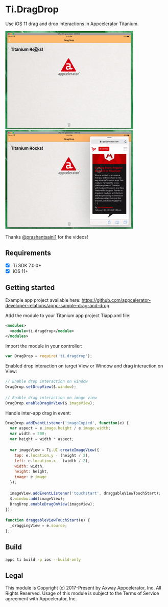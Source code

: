 # Ti.DragDrop
Use iOS 11 drag and drop interactions in Appcelerator Titanium.

<img src="example.gif" width="400" alt="Drag and Drop example" /> <img src="example2.gif" width="400" alt="Drag and Drop example" />

Thanks [@prashantsaini1](https://github.com/prashantsaini1) for the videos!

## Requirements
- [x] Ti SDK 7.0.0+
- [x] iOS 11+

## Getting started
Example app project available here: https://github.com/appcelerator-developer-relations/appc-sample-drag-and-drop.

Add the module to your Titanium app project Tiapp.xml file:
```xml
<modules>
  <module>ti.dragdrop</module>
</modules>
```
Import the module in your controller:
```js
var DragDrop = require('ti.dragdrop');
```
Enabled drop interaction on target View or Window and drag interaction on View:
```js
// Enable drop interaction on window
DragDrop.setDropView($.window);

// Enable drag interaction on image view
DragDrop.enableDragOnView($.imageView);
```
Handle inter-app drag in event:
```js
DragDrop.addEventListener('imageCopied', function(e) {
  var aspect = e.image.height / e.image.width;
  var width = 200;
  var height = width * aspect;

  var imageView = Ti.UI.createImageView({
    top: e.location.y - (height / 2),
    left: e.location.x - (width / 2),
    width: width,
    height: height,
    image: e.image
  });

  imageView.addEventListener('touchstart', draggableViewTouchStart);
  $.window.add(imageView);
  DragDrop.enableDragOnView(imageView);
});

function draggableViewTouchStart(e) {
  _draggingView = e.source;
};
```
## Build
```bash
appc ti build -p ios --build-only
```

## Legal

This module is Copyright (c) 2017-Present by Axway Appcelerator, Inc. All Rights Reserved.
Usage of this module is subject to the Terms of Service agreement with Appcelerator, Inc.  
